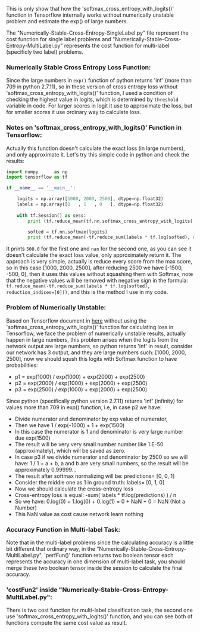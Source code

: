 This is only show that how the 'softmax_cross_entropy_with_logits()' function in Tensorflow internally works without numerically unstable problem and estimate the exp() of large numbers.
 
The "Numerically-Stable-Cross-Entropy-SingleLabel.py" file represent the cost function for single label problems and "Numerically-Stable-Cross-Entropy-MultiLabel.py" represents the cost function for multi-label (specificly two label) problems.

### Numerically Stable Cross Entropy Loss Function:
Since the large numbers in `exp()` function of python returns 'inf' (more than 709 in python 2.7.11), so in these version of cross entropy loss without 'softmax_cross_entropy_with_logits()' function, I used a condition of checking the highest value in logits, which is determined by `threshold` variable in code. For larger scores in logit it use to approximate the loss, but for smaller scores it use ordinary way to calculate loss.

### Notes on 'softmax_cross_entropy_with_logits()' Function in Tensorflow:

Actually this function doesn't calculate the exact loss (in large numbers), and only approximate it. Let's try this simple code in python and check the results:

```python
import numpy      as np
import tensorflow as tf

if __name__ == '__main__':

    logits = np.array([1000, 2000, 2500], dtype=np.float32)
    labels = np.array([0   , 1   , 0   ], dtype=np.float32)
    
    with tf.Session() as sess:
        print (tf.reduce_mean(tf.nn.softmax_cross_entropy_with_logits( logits=logits, labels=labels )).eval())

        softed = tf.nn.softmax(logits)
        print (tf.reduce_mean(-tf.reduce_sum(labels * tf.log(softed), reduction_indices=[0])).eval())
```

It prints `500.0` for the first one and `nan` for the second one, as you can see it doesn't calculate the exact loss value, only approximately return it. The approach is very simple, actually is reduce every score from the max score, so in this case [1000, 2000, 2500], after reducing 2500 we have [-1500, -500, 0], then it uses this values without squashing them with Softmax, note that the negative values will be removed with negative sign in the formula: `tf.reduce_mean(-tf.reduce_sum(labels * tf.log(softed), reduction_indices=[0]))`, and this is the method I use in my code.

### Problem of Numerically Unstable:

Based on Tensorflow document in [here](https://www.tensorflow.org/get_started/mnist/beginners#training) without using the 'softmax_cross_entropy_with_logits()' function for calculating loss in Tensorflow, we face the problem of numerically unstable results,
actually happen in large numbers, this problem arises when the logits from the network output are large numbers, so python returns 'inf' in result, consider our network has 3 output, and they are large numbers such: [1000, 2000, 2500], now we should sqush this logits with Softmax function to have probabilities:

- p1 = exp(1000) / exp(1000) + exp(2000) + exp(2500)
- p2 = exp(2000) / exp(1000) + exp(2000) + exp(2500)
- p3 = exp(2500) / exp(1000) + exp(2000) + exp(2500)

Since python (specifically python version 2.7.11) returns 'inf' (infinity) for values more than 709 in exp() function, i.e, in case p2 we have:

- Divide numerator and denominator by exp value of numerator,
- Then we have 1 / exp(-1000) + 1 + exp(1500)
- In this case the numerator is 1 and denominator is very large number due exp(1500)
- The result will be very very small number number like 1.E-50 (approximately), which will be saved as zero.
- In case p3 if we divide numerator and denominator by 2500 so we will have: 1 / 1 + a + b, a and b are very small numbers, so the result will be approximately 0.99999...
- The result after softmax normalizing will be: predictions= [0, 0, 1]
- Consider the middle one as 1 in ground truth: labels= [0, 1, 0]
- Now we should calculate the cross-entropy loss
- Cross-entropy loss is equal:  -sum( labels * tf.log(predictions) ) / n
- So we have: 0.log(0) + 1.log(0) + 0.log(1) = 0 + NaN + 0 = NaN (Not a Number)
- This NaN value as cost cause network learn nothing

### Accuracy Function in Multi-label Task:

Note that in the multi-label problems since the calculating accuracy is a little bit different that ordinary way, in the "Numerically-Stable-Cross-Entropy-MultiLabel.py", 'perfFun()' function returns two boolean tensor each represents the accuracy in one dimension of multi-label task, you should merge these two boolean tensor inside the session to calculate the final accuracy.

### 'costFun2' inside "Numerically-Stable-Cross-Entropy-MultiLabel.py":

There is two cost function for multi-label classification task, the second one use 'softmax_cross_entropy_with_logits()' function, and you can see both of functions compute the same cost value as result.
